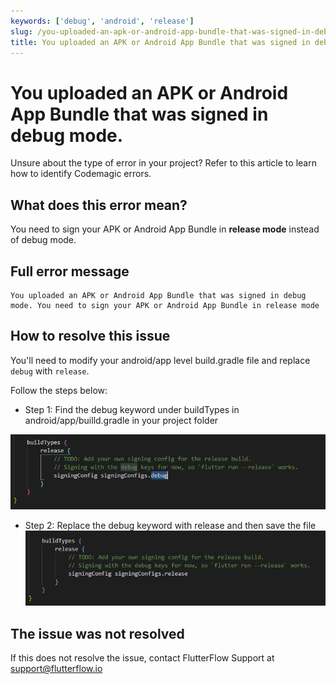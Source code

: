 ```yaml
---
keywords: ['debug', 'android', 'release']
slug: /you-uploaded-an-apk-or-android-app-bundle-that-was-signed-in-debug-mode
title: You uploaded an APK or Android App Bundle that was signed in debug mode.
---
```

# You uploaded an APK or Android App Bundle that was signed in debug mode.


Unsure about the type of error in your project? Refer to this article to learn how to identify Codemagic errors.

## What does this error mean?

You need to sign your APK or Android App Bundle in **release mode** instead of debug mode.

## Full error message

```
You uploaded an APK or Android App Bundle that was signed in debug mode. You need to sign your APK or Android App Bundle in release mode
```

## How to resolve this issue

You'll need to modify your android/app level build.gradle file and replace `debug` with `release`.​ 

Follow the steps below: 

- Step 1: Find the debug keyword under buildTypes in android/app/builld.gradle in your project folder

![](../../assets/20250430121331806679.png)

- Step 2: Replace the debug keyword with release and then save the file
![](../../assets/20250430121332062568.png)

## The issue was not resolved

If this does not resolve the issue, contact FlutterFlow Support at support@flutterflow.io